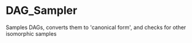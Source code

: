 # DAG_Sampler
Samples DAGs, converts them to 'canonical form', and checks for other isomorphic samples
